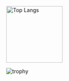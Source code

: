<!--  https://github.com/anuraghazra/github-readme-stats -->
<p align="left"> 
  <img alt="Top Langs" height="150px" src="https://github-readme-stats.vercel.app/api/top-langs/?username=kouhei&layout=compact&theme=nord" />
<!--   <img alt="github stats" height="150px" src="https://github-readme-stats.vercel.app/api?username=kouhei&theme=nord&count_private=true&show_icons=true&include_all_commits=true" /> -->
</p>
<img alt="trophy" src="https://github-profile-trophy.vercel.app/?username=kouhei&theme=nord" />

<!--
**kouhei/kouhei** is a ✨ _special_ ✨ repository because its `README.md` (this file) appears on your GitHub profile.

Here are some ideas to get you started:

- 🔭 I’m currently working on ...
- 🌱 I’m currently learning ...
- 👯 I’m looking to collaborate on ...
- 🤔 I’m looking for help with ...
- 💬 Ask me about ...
- 📫 How to reach me: ...
- 😄 Pronouns: ...
- ⚡ Fun fact: ...
-->
